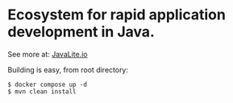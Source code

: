 # Ecosystem for rapid application development in Java.

See more at: [JavaLite.io](http://javalite.io)

Building is easy, from root directory: 

```
$ docker compose up -d
$ mvn clean install
```
